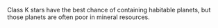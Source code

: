 Class K stars have the best chance of containing habitable planets, but those planets are often poor in mineral resources.